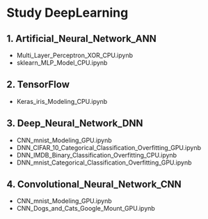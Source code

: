 # Study DeepLearning

## 1. Artificial_Neural_Network_ANN
- Multi_Layer_Perceptron_XOR_CPU.ipynb
- sklearn_MLP_Model_CPU.ipynb
## 2. TensorFlow
- Keras_iris_Modeling_CPU.ipynb

## 3. Deep_Neural_Network_DNN
- CNN_mnist_Modeling_GPU.ipynb
- DNN_CIFAR_10_Categorical_Classification_Overfitting_GPU.ipynb
- DNN_IMDB_Binary_Classification_Overfitting_CPU.ipynb
- DNN_mnist_Categorical_Classification_Overfitting_GPU.ipynb

## 4. Convolutional_Neural_Network_CNN
- CNN_mnist_Modeling_GPU.ipynb
- CNN_Dogs_and_Cats_Google_Mount_GPU.ipynb
